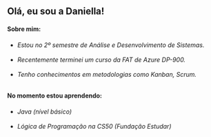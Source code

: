 <h2>Olá, eu sou a Daniella!</h2>
<h4>Sobre mim:</h4>
<ul>
 <h6> <li>Estou no 2º semestre de Análise e Desenvolvimento de Sistemas.</li><br> 
  <li>Recentemente terminei um curso da FAT de Azure DP-900.</li><br>
   <li>Tenho conhecimentos em metodologias como Kanban, Scrum. </li></h6>
</ul>
<h4>No momento estou aprendendo:<h4>
 <ul> 
  <h6><li>Java (nível básico)</li><br>
   <li> Lógica de Programação na CS50 (Fundação Estudar)</li></h6><br>
 </ul>
   
   
<!--
**adanisantana/adanisantana** is a ✨ _special_ ✨ repository because its `README.md` (this file) appears on your GitHub profile.

Here are some ideas to get you started:

- 🔭 I’m currently working on ...
- 🌱 I’m currently learning ...
- 👯 I’m looking to collaborate on ...
- 🤔 I’m looking for help with ...
- 💬 Ask me about ...
- 📫 How to reach me: ...
- 😄 Pronouns: ...
- ⚡ Fun fact: ...
-->
